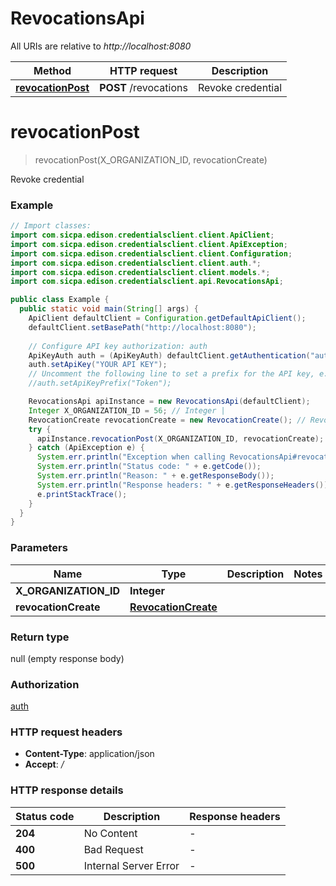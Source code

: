 # RevocationsApi

All URIs are relative to *http://localhost:8080*

Method | HTTP request | Description
------------- | ------------- | -------------
[**revocationPost**](RevocationsApi.md#revocationPost) | **POST** /revocations | Revoke credential


<a name="revocationPost"></a>
# **revocationPost**
> revocationPost(X_ORGANIZATION_ID, revocationCreate)

Revoke credential

### Example
```java
// Import classes:
import com.sicpa.edison.credentialsclient.client.ApiClient;
import com.sicpa.edison.credentialsclient.client.ApiException;
import com.sicpa.edison.credentialsclient.client.Configuration;
import com.sicpa.edison.credentialsclient.client.auth.*;
import com.sicpa.edison.credentialsclient.client.models.*;
import com.sicpa.edison.credentialsclient.api.RevocationsApi;

public class Example {
  public static void main(String[] args) {
    ApiClient defaultClient = Configuration.getDefaultApiClient();
    defaultClient.setBasePath("http://localhost:8080");
    
    // Configure API key authorization: auth
    ApiKeyAuth auth = (ApiKeyAuth) defaultClient.getAuthentication("auth");
    auth.setApiKey("YOUR API KEY");
    // Uncomment the following line to set a prefix for the API key, e.g. "Token" (defaults to null)
    //auth.setApiKeyPrefix("Token");

    RevocationsApi apiInstance = new RevocationsApi(defaultClient);
    Integer X_ORGANIZATION_ID = 56; // Integer | 
    RevocationCreate revocationCreate = new RevocationCreate(); // RevocationCreate | 
    try {
      apiInstance.revocationPost(X_ORGANIZATION_ID, revocationCreate);
    } catch (ApiException e) {
      System.err.println("Exception when calling RevocationsApi#revocationPost");
      System.err.println("Status code: " + e.getCode());
      System.err.println("Reason: " + e.getResponseBody());
      System.err.println("Response headers: " + e.getResponseHeaders());
      e.printStackTrace();
    }
  }
}
```

### Parameters

Name | Type | Description  | Notes
------------- | ------------- | ------------- | -------------
 **X_ORGANIZATION_ID** | **Integer**|  |
 **revocationCreate** | [**RevocationCreate**](RevocationCreate.md)|  |

### Return type

null (empty response body)

### Authorization

[auth](../README.md#auth)

### HTTP request headers

 - **Content-Type**: application/json
 - **Accept**: */*

### HTTP response details
| Status code | Description | Response headers |
|-------------|-------------|------------------|
**204** | No Content |  -  |
**400** | Bad Request |  -  |
**500** | Internal Server Error |  -  |

